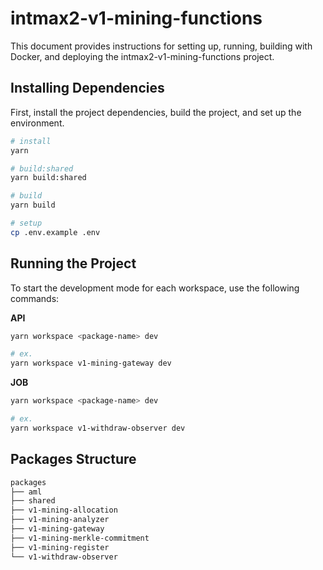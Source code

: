 # intmax2-v1-mining-functions

This document provides instructions for setting up, running, building with Docker, and deploying the intmax2-v1-mining-functions project.

## Installing Dependencies

First, install the project dependencies, build the project, and set up the environment.

```bash
# install
yarn

# build:shared
yarn build:shared

# build
yarn build

# setup
cp .env.example .env
```

## Running the Project

To start the development mode for each workspace, use the following commands:

**API**

```bash
yarn workspace <package-name> dev

# ex.
yarn workspace v1-mining-gateway dev
```

**JOB**

```bash
yarn workspace <package-name> dev

# ex.
yarn workspace v1-withdraw-observer dev
```

## Packages Structure

```sh
packages
├── aml
├── shared
├── v1-mining-allocation
├── v1-mining-analyzer
├── v1-mining-gateway
├── v1-mining-merkle-commitment
├── v1-mining-register
└── v1-withdraw-observer
```
